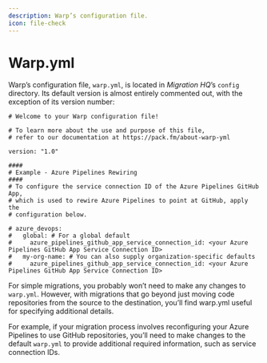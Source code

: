 ```yaml
---
description: Warp’s configuration file.
icon: file-check
---
```


# Warp.yml

Warp’s configuration file, `warp.yml`, is located in _Migration HQ_’s `config` directory. Its default version is almost entirely commented out, with the exception of its version number:

```
# Welcome to your Warp configuration file!

# To learn more about the use and purpose of this file, 
# refer to our documentation at https://pack.fm/about-warp-yml

version: "1.0"

####
# Example - Azure Pipelines Rewiring
####
# To configure the service connection ID of the Azure Pipelines GitHub App,
# which is used to rewire Azure Pipelines to point at GitHub, apply the 
# configuration below.

# azure_devops:
#   global: # For a global default 
#     azure_pipelines_github_app_service_connection_id: <your Azure Pipelines GitHub App Service Connection ID>
#   my-org-name: # You can also supply organization-specific defaults
#     azure_pipelines_github_app_service_connection_id: <your Azure Pipelines GitHub App Service Connection ID>
```

For simple migrations, you probably won’t need to make any changes to `warp.yml`. However, with migrations that go beyond just moving code repositories from the source to the destination, you’ll find warp.yml useful for specifying additional details.

For example, if your migration process involves reconfiguring your Azure Pipelines to use GitHub repositories, you’ll need to make changes to the default `warp.yml` to provide additional required information, such as service connection IDs.
